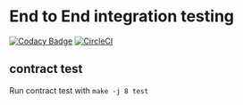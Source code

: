 # End to End integration testing

[![Codacy Badge](https://api.codacy.com/project/badge/Grade/ca48b00c6b8a494187df506929dd085b)](https://www.codacy.com/app/jancajthaml-openbank/e2e?utm_source=github.com&amp;utm_medium=referral&amp;utm_content=jancajthaml-openbank/e2e&amp;utm_campaign=Badge_Grade) [![CircleCI](https://circleci.com/gh/jancajthaml-openbank/e2e/tree/main.svg?style=shield)](https://circleci.com/gh/jancajthaml-openbank/e2e/tree/main)

## contract test

Run contract test with `make -j 8 test`
